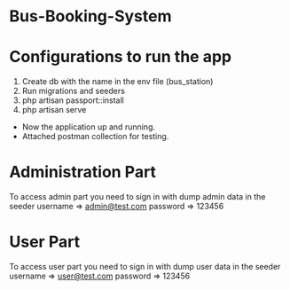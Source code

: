 # Bus-Booking-System

# Configurations to run the app

1. Create db with the name in the env file (bus_station)
2. Run migrations and seeders 
3. php artisan passport::install
4. php artisan serve

* Now the application up and running.
* Attached postman collection for testing.

# Administration Part
To access admin part you need to sign in with dump admin data in the seeder 
username => admin@test.com
password => 123456

# User Part
To access user part you need to sign in with dump user data in the seeder
username => user@test.com
password => 123456
